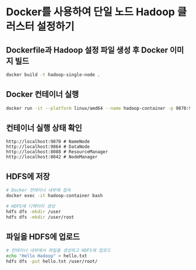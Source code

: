 # Docker를 사용하여 단일 노드 Hadoop 클러스터 설정하기

## Dockerfile과 Hadoop 설정 파일 생성 후 Docker 이미지 빌드

```bash
docker build -t hadoop-single-node .  
```

## Docker 컨테이너 실행

```bash
docker run -it --platform linux/amd64 --name hadoop-container -p 9870:9870 -p 9864:9864 -p 8088:8088 -p 8042:8042 hadoop-single-node
```

## 컨테이너 실행 상태 확인

```
http://localhost:9870 # NameNode
http://localhost:9864 # DataNode
http://localhost:8088 # ResourceManager
http://localhost:8042 # NodeManager 
```

## HDFS에 저장

```bash
# Docker 컨테이너 내부에 접속
docker exec -it hadoop-container bash

# HDFS에 디렉터리 생성 
hdfs dfs -mkdir /user
hdfs dfs -mkdir /user/root
```

## 파일을 HDFS에 업로드

```bash
# 컨테이너 내부에서 파일을 생성하고 HDFS에 업로드
echo "Hello Hadoop" > hello.txt
hdfs dfs -put hello.txt /user/root/
```
